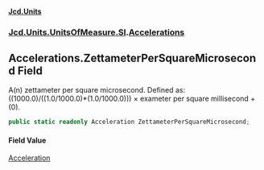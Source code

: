 #### [Jcd.Units](index.md 'index')
### [Jcd.Units.UnitsOfMeasure.SI](Jcd.Units.UnitsOfMeasure.SI.md 'Jcd.Units.UnitsOfMeasure.SI').[Accelerations](Accelerations.md 'Jcd.Units.UnitsOfMeasure.SI.Accelerations')

## Accelerations.ZettameterPerSquareMicrosecond Field

A(n) zettameter per square microsecond. Defined as: ((1000.0)/((1.0/1000.0)*(1.0/1000.0))) × exameter per square millisecond + (0).

```csharp
public static readonly Acceleration ZettameterPerSquareMicrosecond;
```

#### Field Value
[Acceleration](Acceleration.md 'Jcd.Units.UnitTypes.Acceleration')